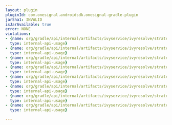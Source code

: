 ```yaml
---
layout: plugin
pluginId: com.onesignal.androidsdk.onesignal-gradle-plugin
jarSha1: INVALID
isJarAvailable: true
error: NONE
violations:
- {name: org/gradle/api/internal/artifacts/ivyservice/ivyresolve/strategy/VersionSelector,
  type: internal-api-usage}
- {name: org/gradle/api/internal/artifacts/ivyservice/ivyresolve/strategy/VersionRangeSelector,
  type: internal-api-usage}
- {name: org/gradle/api/internal/artifacts/ivyservice/ivyresolve/strategy/SubVersionSelector,
  type: internal-api-usage}
- {name: org/gradle/api/internal/artifacts/ivyservice/ivyresolve/strategy/DefaultVersionComparator,
  type: internal-api-usage}
- {name: org/gradle/api/internal/artifacts/ivyservice/ivyresolve/strategy/ExactVersionSelector,
  type: internal-api-usage}
- {name: org/gradle/api/internal/artifacts/ivyservice/ivyresolve/strategy/DefaultVersionSelectorScheme,
  type: internal-api-usage}
- {name: org/gradle/api/internal/artifacts/ivyservice/ivyresolve/strategy/LatestVersionSelector,
  type: internal-api-usage}
- {name: org/gradle/api/internal/artifacts/ivyservice/ivyresolve/strategy/VersionParser,
  type: internal-api-usage}

---
```

